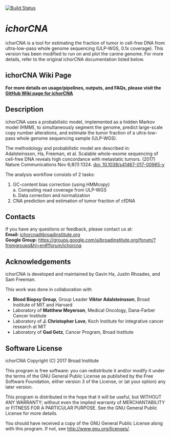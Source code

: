 [![Build Status](https://travis-ci.com/broadinstitute/ichorCNA.svg?branch=master)](https://travis-ci.com/broadinstitute/ichorCNA)

# *ichorCNA*
ichorCNA is a tool for estimating the fraction of tumor in cell-free DNA from ultra-low-pass whole genome sequencing (ULP-WGS, 0.1x coverage). This version has been modified to run on and plot the canine genome. For more details, refer to the original ichorCNA documentation listed below.

## ichorCNA Wiki Page
**For more details on usage/pipelines, outputs, and FAQs, please visit the [GitHub Wiki page for ichorCNA](https://github.com/broadinstitute/ichorCNA/wiki)**

## Description
ichorCNA uses a probabilistic model, implemented as a hidden Markov model (HMM), to simultaneously segment the genome, predict large-scale copy number alterations, and estimate the tumor fraction of a ultra-low-pass whole genome sequencing sample (ULP-WGS). 

The methodology and probabilistic model are described in:  
Adalsteinsson, Ha, Freeman, et al. Scalable whole-exome sequencing of cell-free DNA reveals high concordance with metastatic tumors. (2017) Nature Communications Nov 6;8(1):1324. [doi: 10.1038/s41467-017-00965-y](https://doi.org/10.1038/s41467-017-00965-y)

The analysis workflow consists of 2 tasks:  
1. GC-content bias correction (using HMMcopy)  
  a. Computing read coverage from ULP-WGS  
  b. Data correction and normalization  
3. CNA prediction and estimation of tumor fraction of cfDNA

## Contacts
If you have any questions or feedback, please contact us at:  
**Email:** <ichorcna@broadinstitute.org>  
**Google Group:** <https://groups.google.com/a/broadinstitute.org/forum/?fromgroups&hl=en#!forum/ichorcna>

## Acknowledgements
ichorCNA is developed and maintained by Gavin Ha, Justin Rhoades, and Sam Freeman.  

This work was done in collaboration with  
- **Blood Biopsy Group**, Group Leader **Viktor Adalsteinsson**, Broad Institute of MIT and Harvard
- Laboratory of **Matthew Meyerson**, Medical Oncology, Dana-Farber Cancer Institute
- Laboratory of **J. Christopher Love**, Koch Institute for integrative cancer research at MIT
- Laboratory of **Gad Getz**, Cancer Program, Broad Institute

## Software License
ichorCNA
Copyright (C) 2017  Broad Institute

This program is free software: you can redistribute it and/or modify
it under the terms of the GNU General Public License as published by
the Free Software Foundation, either version 3 of the License, or
(at your option) any later version.

This program is distributed in the hope that it will be useful,
but WITHOUT ANY WARRANTY; without even the implied warranty of
MERCHANTABILITY or FITNESS FOR A PARTICULAR PURPOSE.  See the
GNU General Public License for more details.

You should have received a copy of the GNU General Public License
along with this program.  If not, see <http://www.gnu.org/licenses/>.
